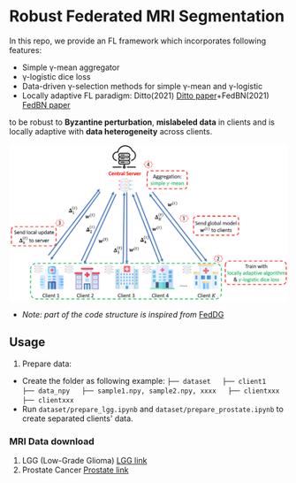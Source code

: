 # Robust Federated MRI Segmentation
In this repo, we provide an FL framework which incorporates following features:

- Simple γ-mean aggregator
- γ-logistic dice loss
- Data-driven γ-selection methods for simple γ-mean and γ-logistic
- Locally adaptive FL paradigm: Ditto(2021) [Ditto paper](https://arxiv.org/abs/2012.04221)+FedBN(2021) [FedBN paper](https://arxiv.org/abs/2102.07623)

to be robust to **Byzantine perturbation**, **mislabeled data** in clients and is locally adaptive with **data heterogeneity** across clients.

![FL](/images/rob_plot.png)
- *Note: part of the code structure is inspired from* [FedDG](https://github.com/liuquande/FedDG-ELCFS)

## Usage
1. Prepare data:
- Create the folder as following example:
  ``
  ├── dataset  
     ├── client1  
           ├── data_npy  
               ├── sample1.npy, sample2.npy, xxxx  
     ├── clientxxx  
     ├── clientxxx  
  ``
 - Run ``dataset/prepare_lgg.ipynb`` and `dataset/prepare_prostate.ipynb` to create separated clients' data.


### MRI Data download
1. LGG (Low-Grade Glioma) [LGG link](https://www.kaggle.com/datasets/mateuszbuda/lgg-mri-segmentation)
2. Prostate Cancer [Prostate link](https://liuquande.github.io/SAML/)








